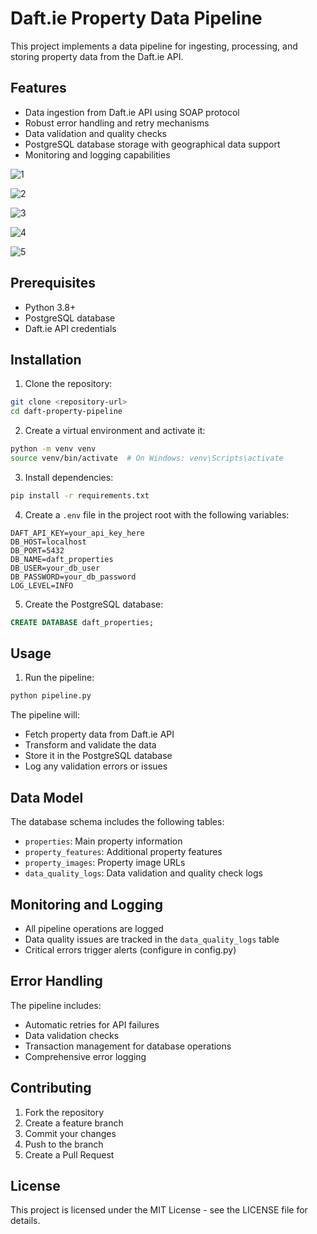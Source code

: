 # Daft.ie Property Data Pipeline

This project implements a data pipeline for ingesting, processing, and storing property data from the Daft.ie API.

## Features

- Data ingestion from Daft.ie API using SOAP protocol
- Robust error handling and retry mechanisms
- Data validation and quality checks
- PostgreSQL database storage with geographical data support
- Monitoring and logging capabilities

![1](https://github.com/user-attachments/assets/db2f27be-76c8-4cc2-a580-da530c0f3701)

![2](https://github.com/user-attachments/assets/7c80a6db-f47e-4f3f-8d8f-880a7e267210)

![3](https://github.com/user-attachments/assets/f3cbecde-4c98-4e19-8f59-a35568ef114d)

![4](https://github.com/user-attachments/assets/00ce8162-76db-4b20-a39e-9915bb7af449)

![5](https://github.com/user-attachments/assets/572708d2-0a51-482b-89c4-7b03d7495247)


## Prerequisites

- Python 3.8+
- PostgreSQL database
- Daft.ie API credentials

## Installation

1. Clone the repository:
```bash
git clone <repository-url>
cd daft-property-pipeline
```

2. Create a virtual environment and activate it:
```bash
python -m venv venv
source venv/bin/activate  # On Windows: venv\Scripts\activate
```

3. Install dependencies:
```bash
pip install -r requirements.txt
```

4. Create a `.env` file in the project root with the following variables:
```
DAFT_API_KEY=your_api_key_here
DB_HOST=localhost
DB_PORT=5432
DB_NAME=daft_properties
DB_USER=your_db_user
DB_PASSWORD=your_db_password
LOG_LEVEL=INFO
```

5. Create the PostgreSQL database:
```sql
CREATE DATABASE daft_properties;
```

## Usage

1. Run the pipeline:
```bash
python pipeline.py
```

The pipeline will:
- Fetch property data from Daft.ie API
- Transform and validate the data
- Store it in the PostgreSQL database
- Log any validation errors or issues

## Data Model

The database schema includes the following tables:

- `properties`: Main property information
- `property_features`: Additional property features
- `property_images`: Property image URLs
- `data_quality_logs`: Data validation and quality check logs

## Monitoring and Logging

- All pipeline operations are logged
- Data quality issues are tracked in the `data_quality_logs` table
- Critical errors trigger alerts (configure in config.py)

## Error Handling

The pipeline includes:
- Automatic retries for API failures
- Data validation checks
- Transaction management for database operations
- Comprehensive error logging

## Contributing

1. Fork the repository
2. Create a feature branch
3. Commit your changes
4. Push to the branch
5. Create a Pull Request

## License

This project is licensed under the MIT License - see the LICENSE file for details. 
